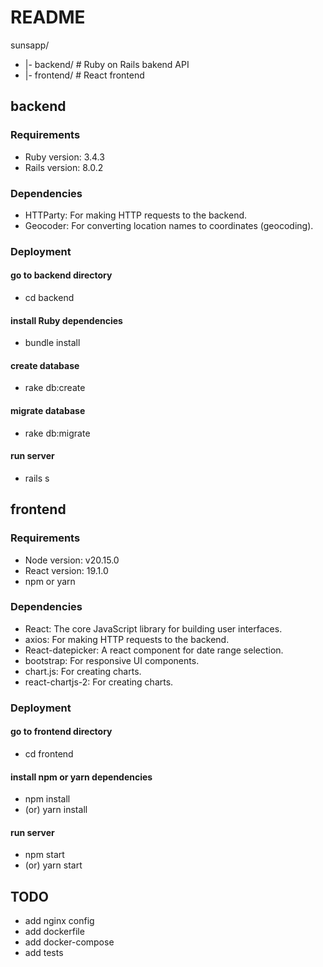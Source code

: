 # README

sunsapp/
* |- backend/     # Ruby on Rails bakend API
* |- frontend/    # React frontend


## backend

### Requirements
* Ruby version: 3.4.3
* Rails version: 8.0.2

### Dependencies
* HTTParty: For making HTTP requests to the backend.
* Geocoder: For converting location names to coordinates (geocoding).

### Deployment

#### go to backend directory
* cd backend

#### install Ruby dependencies
* bundle install

#### create database
* rake db:create

#### migrate database
* rake db:migrate

#### run server
* rails s


## frontend

### Requirements
* Node version: v20.15.0
* React version: 19.1.0
* npm or yarn

### Dependencies
* React: The core JavaScript library for building user interfaces.
* axios: For making HTTP requests to the backend.
* React-datepicker: A react component for date range selection.
* bootstrap: For responsive UI components.
* chart.js: For creating charts.
* react-chartjs-2: For creating charts.

### Deployment

#### go to frontend directory
* cd frontend

#### install npm or yarn dependencies
* npm install 
* (or) yarn install

#### run server
* npm start
* (or) yarn start

## TODO

- add nginx config
- add dockerfile
- add docker-compose
- add tests